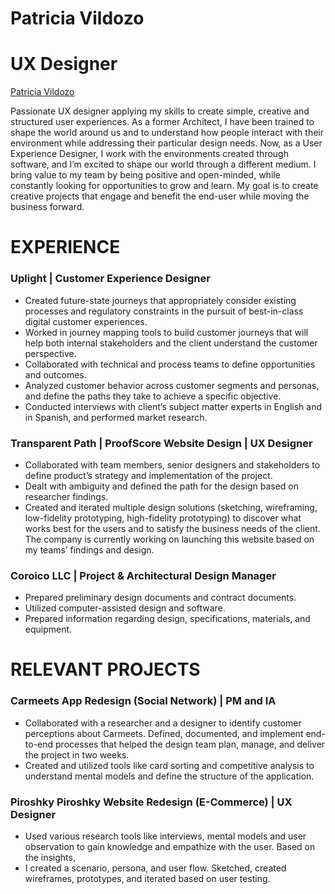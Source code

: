 # Patricia Vildozo
# UX Designer
[Patricia Vildozo](http://patriciaux.com)

Passionate UX designer applying my skills to create simple, creative and structured user experiences. As a former Architect, I have been trained to shape the world around us and to understand how people interact with their environment while addressing their particular design needs. Now, as a User Experience Designer, I work with the environments created through software, and I’m excited to shape our world through a different medium. I bring value to my team by being positive and open-minded, while constantly looking for opportunities to grow and learn. My goal is to create creative projects that engage and benefit the end-user while moving the business forward.

# EXPERIENCE
### Uplight | Customer Experience Designer
* Created future-state journeys that appropriately consider existing processes and regulatory constraints in the pursuit of best-in-class digital customer experiences.
* Worked in journey mapping tools to build customer journeys that will help both internal stakeholders and the client understand the customer perspective.
* Collaborated with technical and process teams to define opportunities and outcomes.
* Analyzed customer behavior across customer segments and personas, and define the paths they take to achieve a specific objective.
* Conducted interviews with client’s subject matter experts in English and in Spanish, and performed market research.
### Transparent Path | ProofScore Website Design | UX Designer
* Collaborated with team members, senior designers and stakeholders to define product’s strategy and implementation of the project.
* Dealt with ambiguity and defined the path for the design based on researcher findings.
* Created and iterated multiple design solutions (sketching, wireframing, low-fidelity prototyping, high-fidelity prototyping) to discover what works best for the users and to satisfy the business needs of the client. The company is currently working on launching this website based on my teams’ findings and design.
### Coroico LLC | Project & Architectural Design Manager
* Prepared preliminary design documents and contract documents.
* Utilized computer-assisted design and software.
* Prepared information regarding design, specifications, materials, and equipment.
# RELEVANT PROJECTS
### Carmeets App Redesign (Social Network) | PM and IA
* Collaborated with a researcher and a designer to identify customer perceptions about Carmeets. Defined, documented, and implement end-to-end processes that helped the design team plan, manage, and deliver the project in two weeks.
* Created and utilized tools like card sorting and competitive analysis to understand mental models and define the structure of the application.
### Piroshky Piroshky Website Redesign (E-Commerce) | UX Designer
* Used various research tools like interviews, mental models and user observation to gain knowledge and empathize with the user. Based on the insights,
* I created a scenario, persona, and user flow. Sketched, created wireframes, prototypes, and iterated based on user testing.

